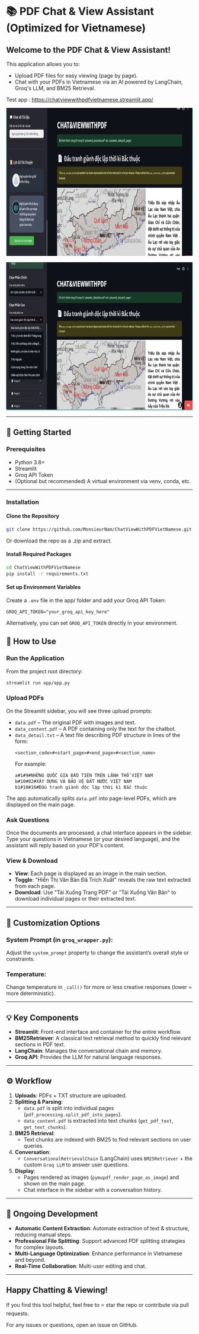 # 📚 PDF Chat & View Assistant (Optimized for Vietnamese)

## Welcome to the PDF Chat & View Assistant!
This application allows you to:

- Upload PDF files for easy viewing (page by page).
- Chat with your PDFs in Vietnamese via an AI powered by LangChain, Groq's LLM, and BM25 Retrieval.

Test app : https://chatviewwithpdfvietnamese.streamlit.app/


<p align="center">
  <img src="https://github.com/MonsieurNam/ChatViewWithPDFVietNamese/blob/main/image/Screenshot%202025-01-18%20220154.png" alt="Centered image" width="1200" height="400" />
</p>

<p align="center">
  <img src="https://github.com/MonsieurNam/ChatViewWithPDFVietNamese/blob/main/image/Screenshot%202025-01-18%20220114.png" alt="Centered image" width="1200" height="400" />
</p>


---

## 🚀 Getting Started

### Prerequisites
- Python 3.8+
- Streamlit
- Groq API Token
- (Optional but recommended) A virtual environment via venv, conda, etc.

---

### Installation

#### Clone the Repository
```bash
git clone https://github.com/MonsieurNam/ChatViewWithPDFVietNamese.git
```
Or download the repo as a .zip and extract.

#### Install Required Packages
```bash
cd ChatViewWithPDFVietNamese
pip install -r requirements.txt
```

#### Set up Environment Variables
Create a `.env` file in the app/ folder and add your Groq API Token:
```env
GROQ_API_TOKEN="your_groq_api_key_here"
```
Alternatively, you can set `GROQ_API_TOKEN` directly in your environment.


## 🎯 How to Use

### Run the Application
From the project root directory:
```bash
streamlit run app/app.py
```

### Upload PDFs
On the Streamlit sidebar, you will see three upload prompts:

- `data.pdf` – The original PDF with images and text.
- `data_content.pdf` – A PDF containing only the text for the chatbot.
- `data_detail.txt` – A text file describing PDF structure in lines of the form:
  ```plaintext
  <section_code>#<start_page>#<end_page>#<section_name>
  ```
  For example:
  ```plaintext
  a#1#9#NHỮNG QUỐC GIA ĐẦU TIÊN TRÊN LÃNH THỔ VIỆT NAM
  b#10#82#XÂY DỰNG VÀ BẢO VỆ ĐẤT NƯỚC VIỆT NAM
  b1#10#16#Đấu tranh giành độc lập thời kì Bắc thuộc
  ```

The app automatically splits `data.pdf` into page-level PDFs, which are displayed on the main page.

### Ask Questions
Once the documents are processed, a chat interface appears in the sidebar.
Type your questions in Vietnamese (or your desired language), and the assistant will reply based on your PDF’s content.

### View & Download
- **View**: Each page is displayed as an image in the main section.
- **Toggle**: "Hiển Thị Văn Bản Đã Trích Xuất" reveals the raw text extracted from each page.
- **Download**: Use "Tải Xuống Trang PDF" or "Tải Xuống Văn Bản" to download individual pages or their extracted text.

---

## 🌟 Customization Options

### System Prompt (in `groq_wrapper.py`):
Adjust the `system_prompt` property to change the assistant’s overall style or constraints.

### Temperature:
Change temperature in `_call()` for more or less creative responses (lower = more deterministic).

---

## 💡 Key Components

- **Streamlit**: Front-end interface and container for the entire workflow.
- **BM25Retriever**: A classical text retrieval method to quickly find relevant sections in PDF text.
- **LangChain**: Manages the conversational chain and memory.
- **Groq API**: Provides the LLM for natural language responses.

---

## ⚙️ Workflow

1. **Uploads**: PDFs + TXT structure are uploaded.
2. **Splitting & Parsing**:
   - `data.pdf` is split into individual pages (`pdf_processing.split_pdf_into_pages`).
   - `data_content.pdf` is extracted into text chunks (`get_pdf_text`, `get_text_chunks`).
3. **BM25 Retrieval**:
   - Text chunks are indexed with BM25 to find relevant sections on user queries.
4. **Conversation**:
   - `ConversationalRetrievalChain` (LangChain) uses `BM25Retriever` + the custom `Groq LLM` to answer user questions.
5. **Display**:
   - Pages rendered as images (`pymupdf_render_page_as_image`) and shown on the main page.
   - Chat interface in the sidebar with a conversation history.

---

## 🔮 Ongoing Development

- **Automatic Content Extraction**: Automate extraction of text & structure, reducing manual steps.
- **Professional File Splitting**: Support advanced PDF splitting strategies for complex layouts.
- **Multi-Language Optimization**: Enhance performance in Vietnamese and beyond.
- **Real-Time Collaboration**: Multi-user editing and chat.

---

## Happy Chatting & Viewing!
If you find this tool helpful, feel free to ⭐ star the repo or contribute via pull requests.

For any issues or questions, open an issue on GitHub.
